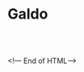 # Galdo
<!DOCTYPE html>
<html lang=“en”>
<head>
<title>PacMan</title>
<style>
/*All of our CSS code goes here… */
* {
   /* outline 1px dotted purple;   */
}

.pacman {
width: 50px;
height: 50px;
background-image: url(‘pacman.pgn’);
display: inline-block;
}

.wall {
width: 50px;
Height: 50px;
background-image: url(‘wall.pgn’);
display: inline-block;
}

.coin {
width: 50px;
height: 50px;
background-image: url(‘coin.pgn’);
display: inline-block;
}

.ground {
width: 50px;
height: 50px;
background-image: url(‘ground.pgn’);
display: inline-block;
}

div {
line-height: 0px;
margin: -2px;
vertical-align: top;
}

/*End of CSS */
</style>
</head>
<body>
<!— All of our HTML code goes here… —>

<div id=‘world’></div>
<!— … —>

<div class=‘wall’></div>
<div class=‘wall’></div>
<div class=‘wall’></div>
<div class=‘wall’></div>
<div class=‘wall’></div>
<br>
<div class=‘wall’></div>
<div class=‘pacman’></div>
<div class=‘ground’></div>
<div class=‘coin’></div>
<div class=‘wall’></div>
<br>
<div class=‘wall’></div>
<div class=‘wall’></div>
<div class=‘wall’></div>
<div class=‘wall’></div>
<div class=‘wall’></div>

<!— End of HTML—>
</body>
<script>
// All of our JavaScript code goes here…

// 1 = <div class=‘wall’></div>
// 2 = <div class=‘ground’></div>
// 3 = <div class=‘coin’></div>
// 5 = <div class=‘pacman’></div>


Var map = [
[1,1,1,1,1,1,1,1,1,1,1,1,1],
[1,2,2,2,2,2,1,2,2,2,2,2,1],
[1,2,1,1,1,2,1,2,1,1,1,2,1],
[1,2,1,2,2,2,2,2,2,2,1,2,1],
[1,2,2,2,1,1,5,1,1,2,2,2,1],
[1,2,1,2,2,2,2,2,2,2,1,2,1],
[1,2,1,1,2.2,1,2,2,1,1,2,1],
[1,2,2,2,2,2,1,2,2,2,2,2,1],
[1,1,1,1,1,1,1,1,1,1,1,1,1],
]
var pacman = {
x: 6;
Y: 4;
}

// algorithm codingdojo.com
// console.log(document);

function drawWorld() {
document.getElementById(‘world’).innerHTML = “”;
for(var y = 0; y< map.length; y = y +1 ) {
// Console.log(map[y])
for(var x = 0; x < map[y]; x = x + 1){
console.log(map y] [x])
if (map [y] [x] === 1) {

document.getElementById(‘world’).innerHTML += “<div class=‘wall’></div>”;
}
else if (map[y] [x] === 2){
document.getElementById(‘world’).innerHTML += “<div class=‘coin’></div>”;
}
else if (map[y] [x] === 3){
document.getElementById(‘world’).innerHTML += “<div class=‘ground’></div>”;
}
else if (map[y] [x] === 5){
document.getElementById(‘world’).innerHTML += “<div class=‘pacman’></div>”;
}
}
document.getElementById(‘world’).innerHTML += “<br>”;
}
}

document.onkeydown = function(e){
console.log(e.keyCode);
if (e.keyCode === 37){
// left
if (map[pacman.y][pacman.x-1] !== 1){
if (map[pacman.y][pacman.x-1] === 2){
 Score = score + 10;
}
map[pacman.y] [pacman.x] = 3;
pacman.x = pacman.x - 1;
map[pacman.y] [pacman.x] = 5;
drawWorld();
}
}
else if (e.keyCode === 38){
// up
if (map[pacman.y-1][pacman.x] !== 1){
map[pacman.y] [pacman.x] = 3;
pacman.y = pacman.y - 1;
map[pacman.y] [pacman.x] = 5;
drawWorld();
}
else if (e.keyCode === 39){
// right
if (map[pacman.y] [pacman.x+1] !== 1){
map[pacman.y][pacman.x] = 3;
pacman.x = pacman.x + 1;
map[pacman.y] [pacman.x] = 5;
drawWorld();
}
else if (keyCode === 40){
// down
if (map[pacman.y-1][pacman.x] !==1){
map[pacman.y] [pacman.x] = 3;
pacman.y = pacman.y + 1;
map[pacman.y] [pacman.x] = 5;
drawWorld();
}
}

drawWorld();


Function score(){
if()
}
